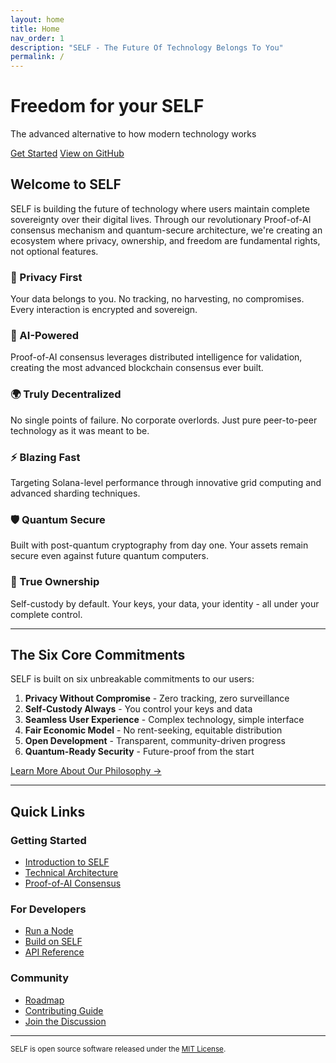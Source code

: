 ```yaml
---
layout: home
title: Home
nav_order: 1
description: "SELF - The Future Of Technology Belongs To You"
permalink: /
---
```


<div class="hero-section">
  <h1>Freedom for your SELF</h1>
  <p>The advanced alternative to how modern technology works</p>
  <a href="/docs/introduction/" class="btn btn-primary">Get Started</a>
  <a href="https://github.com/SELF-Technology/self-chain-public" class="btn btn-outline">View on GitHub</a>
</div>

## Welcome to SELF

SELF is building the future of technology where users maintain complete sovereignty over their digital lives. Through our revolutionary Proof-of-AI consensus mechanism and quantum-secure architecture, we're creating an ecosystem where privacy, ownership, and freedom are fundamental rights, not optional features.

<div class="feature-grid">
  <div class="feature-card">
    <h3>🔐 Privacy First</h3>
    <p>Your data belongs to you. No tracking, no harvesting, no compromises. Every interaction is encrypted and sovereign.</p>
  </div>
  <div class="feature-card">
    <h3>🤖 AI-Powered</h3>
    <p>Proof-of-AI consensus leverages distributed intelligence for validation, creating the most advanced blockchain consensus ever built.</p>
  </div>
  <div class="feature-card">
    <h3>🌍 Truly Decentralized</h3>
    <p>No single points of failure. No corporate overlords. Just pure peer-to-peer technology as it was meant to be.</p>
  </div>
  <div class="feature-card">
    <h3>⚡ Blazing Fast</h3>
    <p>Targeting Solana-level performance through innovative grid computing and advanced sharding techniques.</p>
  </div>
  <div class="feature-card">
    <h3>🛡️ Quantum Secure</h3>
    <p>Built with post-quantum cryptography from day one. Your assets remain secure even against future quantum computers.</p>
  </div>
  <div class="feature-card">
    <h3>💎 True Ownership</h3>
    <p>Self-custody by default. Your keys, your data, your identity - all under your complete control.</p>
  </div>
</div>

---

## The Six Core Commitments

SELF is built on six unbreakable commitments to our users:

1. **Privacy Without Compromise** - Zero tracking, zero surveillance
2. **Self-Custody Always** - You control your keys and data
3. **Seamless User Experience** - Complex technology, simple interface
4. **Fair Economic Model** - No rent-seeking, equitable distribution
5. **Open Development** - Transparent, community-driven progress
6. **Quantum-Ready Security** - Future-proof from the start

[Learn More About Our Philosophy →](/docs/approach/philosophy/)

---

## Quick Links

### Getting Started
- [Introduction to SELF](/docs/introduction/)
- [Technical Architecture](/docs/technical/architecture/)
- [Proof-of-AI Consensus](/docs/technical/poai/)

### For Developers
- [Run a Node](/docs/developers/node-setup/)
- [Build on SELF](/docs/developers/quickstart/)
- [API Reference](/docs/developers/api/)

### Community
- [Roadmap](/docs/roadmap/)
- [Contributing Guide](/docs/community/contributing/)
- [Join the Discussion](https://github.com/SELF-Technology/self-chain-public/discussions)

---

<small>SELF is open source software released under the [MIT License](https://github.com/SELF-Technology/self-chain-public/blob/main/LICENSE).</small>